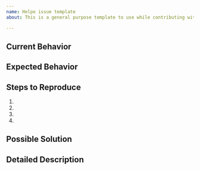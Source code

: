 ```yaml
---
name: Helpo issue template
about: This is a general purpose template to use while contributing with Helpo

---
```


## Current Behavior
<!--- MANDATORY -->

## Expected Behavior
<!--- MANDATORY -->

## Steps to Reproduce
1.
2.
3.
4.

## Possible Solution
<!--- OPTIONAL -->

## Detailed Description
<!--- OPTIONAL -->
